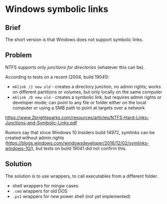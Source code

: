 # Windows symbolic links

## Brief

The short version is that Windows does not support symbolic links.

## Problem

NTFS supports only _junctions for directories_ (whatever this can be).

According to tests on a recent (2004, build 19041):

- `mklink /J new old` - creates a directory junction, no admin rights; works on different partitions or volumes, but only locally on the same computer
- `mklink /D new old` - creates a symbolic link, but requires admin rights or developer mode; can point to any file or folder either on the local computer or using a SMB path to point at targets over a network

https://www.2brightsparks.com/resources/articles/NTFS-Hard-Links-Junctions-and-Symbolic-Links.pdf

Rumors say that since Windows 10 Insiders build 14972, symlinks can be created without admin rights (https://blogs.windows.com/windowsdeveloper/2016/12/02/symlinks-windows-10/), but tests on build 19041 did not confirm this.

## Solution

The solution is to use wrappers, to call executables from a different folder.

- shell wrappers for mingw cases
- `.cmd` wrappers for old DOS
- `.ps1` wrappers for new power shell (not yet implemented)
